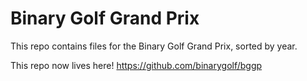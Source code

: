 # Binary Golf Grand Prix

This repo contains files for the Binary Golf Grand Prix, sorted by year.

This repo now lives here! https://github.com/binarygolf/bggp
